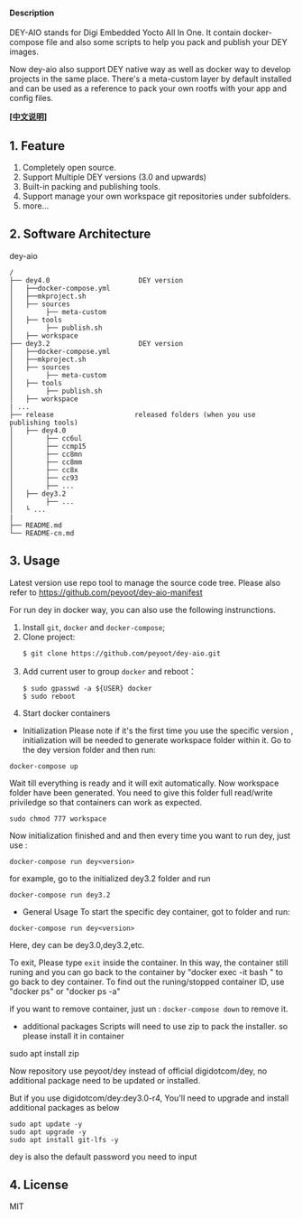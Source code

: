 #### Description
DEY-AIO stands for Digi Embedded Yocto All In One.
It contain docker-compose file and also some scripts to help you pack and publish your DEY images.

Now dey-aio also support DEY native way as well as docker way to develop projects in the same place. There's a meta-custom layer by default installed and can be used as a reference to pack your own rootfs with your app and config files.

**[[中文说明]](README-cn.md)**

## 1. Feature
1. Completely open source.
2. Support Multiple DEY versions (3.0 and upwards)
3. Built-in packing and publishing tools.
4. Support manage your own workspace git repositories under subfolders.
5. more...
## 2.  Software Architecture
dey-aio
```
/
├── dey4.0                      DEY version
│   ├──docker-compose.yml
│   ├──mkproject.sh
│   ├── sources
│        ├── meta-custom
│   ├── tools
│        ├── publish.sh
│   ├── workspace
├── dey3.2                      DEY version
│   ├──docker-compose.yml
│   ├──mkproject.sh
│   ├── sources
│        ├── meta-custom
│   ├── tools
│        ├── publish.sh
│   ├── workspace
| ...
├── release                    released folders (when you use publishing tools)
│   ├── dey4.0                   
│        ├── cc6ul
│        ├── ccmp15
│        ├── cc8mn
│        ├── cc8mm
│        ├── cc8x
│        ├── cc93
│        ├── ...
│   ├── dey3.2                   
│        ├── ...
│   └ ...
|
├── README.md
└── README-cn.md
```
## 3. Usage
Latest version use repo tool to manage the source code tree. Please also refer to https://github.com/peyoot/dey-aio-manifest

For run dey in docker way, you can also use the following instrunctions.

1. Install `git`, `docker` and `docker-compose`;
2. Clone project:
    ```
    $ git clone https://github.com/peyoot/dey-aio.git
    ```
3. Add current user to group `docker` and reboot：
    ```
    $ sudo gpasswd -a ${USER} docker
    $ sudo reboot
    ```
4. Start docker containers
  * Initialization 
   Please note if it's the first time you use the specific version , initialization will be needed to generate workspace folder within it. Go to the dey version folder and then run:
```
docker-compose up
```
Wait till everything is ready and it will exit automatically. Now workspace folder have been generated. You need to give this folder full read/write priviledge so that containers can work as expected.
```
sudo chmod 777 workspace
```
Now initialization finished and and then every time you want to run dey, just use :
```
docker-compose run dey<version>
```
for example, go to the initialized dey3.2 folder and run
```
docker-compose run dey3.2
```

  * General Usage
To start the specific dey container, got to folder and run:
```
docker-compose run dey<version>
```
Here, dey<version> can be dey3.0,dey3.2,etc.

To exit, Please type `exit` inside the container. In this way, the container still runing and you can go back to the container by "docker exec -it  <container id> bash " to go back to dey container.
To find out the runing/stopped container ID, use "docker ps" or "docker ps -a"

if you want to remove container, just un : `docker-compose down` to remove it. 

  * additional packages 
Scripts will need to use zip to pack the installer. so please install it in container

sudo apt install zip


Now repository use peyoot/dey instead of official digidotcom/dey, no additional package need to be updated or installed.

But if you use digidotcom/dey:dey3.0-r4, You'll need to upgrade and install additional packages as below
```
sudo apt update -y
sudo apt upgrade -y
sudo apt install git-lfs -y
```
dey is also the default password you need to input


## 4. License
MIT
